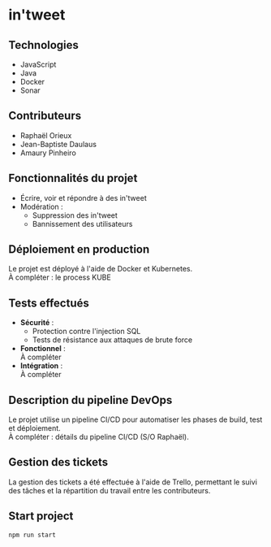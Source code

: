 # in'tweet

## Technologies
- JavaScript
- Java
- Docker
- Sonar

## Contributeurs
- Raphaël Orieux
- Jean-Baptiste Daulaus
- Amaury Pinheiro

## Fonctionnalités du projet
- Écrire, voir et répondre à des in'tweet
- Modération :
  - Suppression des in'tweet
  - Bannissement des utilisateurs

## Déploiement en production
Le projet est déployé à l'aide de Docker et Kubernetes.  
À compléter : le process KUBE

## Tests effectués
- **Sécurité** :
  - Protection contre l'injection SQL
  - Tests de résistance aux attaques de brute force
- **Fonctionnel** :  
  À compléter
- **Intégration** :  
  À compléter

## Description du pipeline DevOps
Le projet utilise un pipeline CI/CD pour automatiser les phases de build, test et déploiement.  
À compléter : détails du pipeline CI/CD (S/O Raphaël).

## Gestion des tickets
La gestion des tickets a été effectuée à l'aide de Trello, permettant le suivi des tâches et la répartition du travail entre les contributeurs.

## Start project

```
npm run start
```